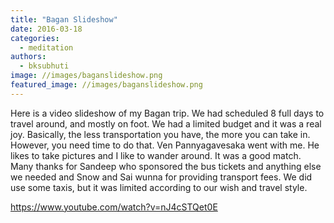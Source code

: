 ```yaml
---
title: "Bagan Slideshow"
date: 2016-03-18
categories: 
  - meditation
authors: 
  - bksubhuti
image: //images/baganslideshow.png
featured_image: //images/baganslideshow.png
---
```


Here is a video slideshow of my Bagan trip. We had scheduled 8 full days to travel around, and mostly on foot. We had a limited budget and it was a real joy. Basically, the less transportation you have, the more you can take in. However, you need time to do that. Ven Pannyagavesaka went with me. He likes to take pictures and I like to wander around. It was a good match. Many thanks for Sandeep who sponsored the bus tickets and anything else we needed and Snow and Sai wunna for providing transport fees. We did use some taxis, but it was limited according to our wish and travel style.

https://www.youtube.com/watch?v=nJ4cSTQet0E